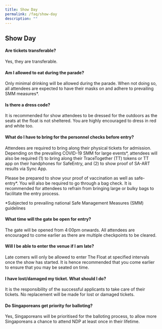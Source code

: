 ```yaml
---
title: Show Day
permalink: /faq/show-day
description: ""
---
```

## Show Day 

#### Are tickets transferable? 
Yes, they are transferable. 

#### Am I allowed to eat during the parade? 
Only minimal drinking will be allowed during the parade. When not doing so, all attendees are expected to have their masks on and adhere to prevailing SMM measures*.

#### Is there a dress code? 
It is recommended for show attendees to be dressed for the outdoors as the seats at the float is not sheltered. You are highly encouraged to dress in red and white too. 

#### What do I have to bring for the personnel checks before entry?
Attendees are required to bring along their physical tickets for admission. Depending on the prevailing COVID-19 SMM for large events*, attendees will also be required (1) to bring along their TraceTogether (TT) tokens or TT app on their handphones for SafeEntry, and (2) to show proof of SA-ART results via Sync App. 

Please be prepared to show your proof of vaccination as well as safe-entry*. You will also be required to go through a bag check. It is recommended for attendees to refrain from bringing large or bulky bags to facilitate the entry process. 

*Subjected to prevailing national Safe Management Measures (SMM) guidelines

#### What time will the gate be open for entry?
The gate will be opened from 4:00pm onwards. All attendees are encouraged to come earlier as there are multiple checkpoints to be cleared. 

#### Will I be able to enter the venue if I am late? 
Late comers will only be allowed to enter The Float at specified intervals once the show has started. It is hence recommended that you come earlier to ensure that you may be seated on time. 

#### I have lost/damaged my ticket. What should I do?
It is the responsibility of the successful applicants to take care of their tickets. No replacement will be made for lost or damaged tickets.

#### Do Singaporeans get priority for balloting?
Yes, Singaporeans will be prioritised for the balloting process, to allow more Singaporeans a chance to attend NDP at least once in their lifetime. 
